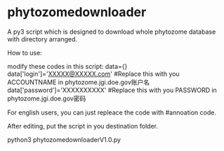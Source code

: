 # phytozomedownloader
A py3 script which is designed to download whole phytozome database with directory arranged.

How to use:

modify these codes in this script:
data={}
data['login']='XXXXX@XXXXX.com'     #Replace this with you ACCOUNTNAME in phytozome.jgi.doe.gov账户名
data['password']='XXXXXXXXXX'       #Replace this with you PASSWORD in phytozome.jgi.doe.gov密码

For english users, you can just repleace the code with #annoation code.

After editing, put the script in you destination folder.

python3 phytozomedownloaderV1.0.py
